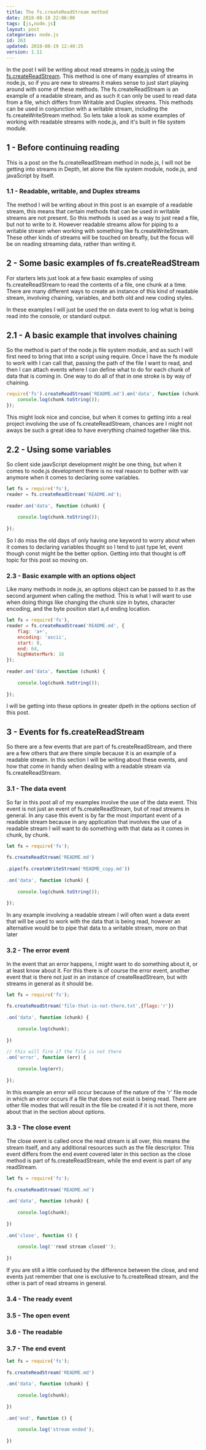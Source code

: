 ```yaml
---
title: The fs.createReadStream method
date: 2018-08-18 22:06:00
tags: [js,node.js]
layout: post
categories: node.js
id: 263
updated: 2018-08-19 12:40:25
version: 1.11
---
```


In the post I will be writing about read streams in [node.js](https://nodejs.org/en/) using the [fs.createReadStream](https://nodejs.org/api/fs.html#fs_fs_createreadstream_path_options). This method is one of many examples of streams in node.js, so if you are new to streams it makes sense to just start playing around with some of these methods. The fs.createReadStream is an example of a readable stream, and as such it can only be used to read data from a file, which differs from Writable and Duplex streams. This methods can be used in conjunction with a writable stream, including the fs.createWriteStream method. So lets take a look as some examples of working with readable streams with node.js, and it's built in file system module.

<!-- more -->

## 1 - Before continuing reading

This is a post on the fs.createReadStream method in node.js, I will not be getting into streams in Depth, let alone the file system module, node.js, and javaScript by itself.

### 1.1 - Readable, writable, and Duplex streams

The method I will be writing about in this post is an example of a readable stream, this means that certain methods that can be used in writable streams are not present. So this methods is used as a way to just read a file, but not to write to it. However readable streams allow for piping to a writable stream when working with something like fs.createWriteStream. These other kinds of streams will be touched on breafly, but the focus will be on reading streaming data, rather than writing it.

## 2 - Some basic examples of fs.createReadStream

For starters lets just look at a few basic examples of using fs.createReadStream to read the contents of a file, one chunk at a time. There are many different ways to create an instance of this kind of readable stream, involving chaining, variables, and both old and new coding styles.

In these examples I will just be used the on data event to log what is being read into the console, or standard output.

## 2.1 - A basic example that involves chaining

So the method is part of the node.js file system module, and as such I will first need to bring that into a script using require. Once I have the fs module to work with I can call that, passing the path of the file I want to read, and then I can attach events where I can define what to do for each chunk of data that is coming in. One way to do all of that in one stroke is by way of chaining.

```js
require('fs').createReadStream('README.md').on('data', function (chunk) {
    console.log(chunk.toString());
});
```

This might look nice and concise, but when it comes to getting into a real project involving the use of fs.createReadStream, chances are I might not aways be such a great idea to have everything chained together like this.

## 2.2 - Using some variables

So client side jaavScript development might be one thing, but when it comes to node.js development there is no real reason to bother with var anymore when it comes to declaring some variables. 

```js
let fs = require('fs'),
reader = fs.createReadStream('README.md');
 
reader.on('data', function (chunk) {
 
    console.log(chunk.toString());
 
});
```

So I do miss the old days of only having one keyword to worry about when it comes to declaring variables thought so I tend to just type let, event though const might be the better option. Getting into that thought is off topic for this post so moving on.

### 2.3 - Basic example with an options object

Like many methods in node.js, an options object can be passed to it as the second argument when calling the method. This is what I will want to use when doing things like changing the chunk size in bytes, character encoding, and the byte position start a,d ending location.

```js
let fs = require('fs'),
reader = fs.createReadStream('README.md', {
    flag: 'a+',
    encoding: 'ascii',
    start: 8,
    end: 64,
    highWaterMark: 16
});
 
reader.on('data', function (chunk) {
 
    console.log(chunk.toString());
 
});
```

I will be getting into these options in greater dpeth in the options section of this post.

## 3 - Events for fs.createReadStream

So there are a few events that are part of fs.createReadStream, and there are a few others that are there simple because it is an example of a readable stream. In this section I will be writing about these events, and how that come in handy when dealing with a readable stream via fs.createReadStream.


### 3.1 - The data event

So far in this post all of my examples involve the use of the data event. This event is not just an event of fs.createReadStream, but of read streams in general. In any case this event is by far the most important event of a readable stream because in any application that involves the use of a readable stream I will want to do something with that data as it comes in chunk, by chunk.

```js
let fs = require('fs');
 
fs.createReadStream('README.md')
 
.pipe(fs.createWriteStream('README_copy.md'))
 
.on('data', function (chunk) {
 
    console.log(chunk.toString());
 
});
```

In any example involving a readable stream I will often want a data event that will be used to work with the data that is being read, however an alternative would be to pipe that data to a writable stream, more on that later

### 3.2 - The error event

In the event that an error happens, I might want to do something about it, or at least know about it. For this there is of course the error event, another event that is there not just in an instance of createReadStream, but with streams in general as it should be.

```js
let fs = require('fs');
 
fs.createReadStream('file-that-is-not-there.txt',{flags:'r'})
 
.on('data', function (chunk) {
 
    console.log(chunk);
 
})
 
// this will fire if the file is not there
.on('error', function (err) {
 
    console.log(err);
 
});
```

In this example an error will occur because of the nature of the 'r' file mode in which an error occurs if a file that does not exist is being read. There are other file modes that will result in the file be created if it is not there, more about that in the section about options.

### 3.3 - The close event

The close event is called once the read stream is all over, this means the stream itself, and any additional resources such as the file descriptor. This event differs from the end event covered later in this section as the close method is part of fs.createReadStream, while the end event is part of any readStream.

```js
let fs = require('fs');
 
fs.createReadStream('README.md')
 
.on('data', function (chunk) {
 
    console.log(chunk);
 
})
 
.on('close', function () {
 
    console.log(''read stream closed'');
 
})
```

If you are still a little confused by the difference between the close, and end events just remember that one is exclusive to fs.createRead stream, and the other is part of read streams in general.

### 3.4 - The ready event

### 3.5 - The open event

### 3.6 - The readable

### 3.7 - The end event

```js
let fs = require('fs');
 
fs.createReadStream('README.md')
 
.on('data', function (chunk) {
 
    console.log(chunk);
 
})
 
.on('end', function () {
 
    console.log('stream ended');
 
})
```